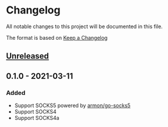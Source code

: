 # Changelog
All notable changes to this project will be documented in this file.

The format is based on [Keep a Changelog](http://keepachangelog.com/en/1.0.0/)

## [Unreleased]

## 0.1.0 - 2021-03-11
### Added
* Support SOCKS5 powered by [armon/go-socks5](https://github.com/armon/go-socks5)
* Support SOCKS4
* Support SOCKS4a

[Unreleased]: https://github.com/nwtgck/go-socks/compare/v0.1.0...HEAD
